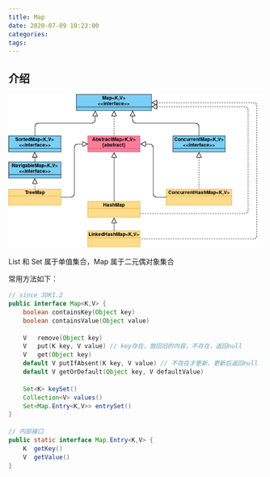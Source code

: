 ```yaml
---
title: Map
date: 2020-07-09 10:23:00
categories: 
tags:
---
```

## 介绍
<div align=center>

![Map类图](/img/Java/Map.png)

</div>

List 和 Set 属于单值集合，Map 属于二元偶对象集合

常用方法如下：

```java
// since JDK1.2
public interface Map<K,​V> {
    boolean containsKey​(Object key)
    boolean containsValue​(Object value)

    V   remove​(Object key)
    V   put​(K key, V value) // key存在，放回旧的内容，不存在，返回null
    V   get​(Object key)
    default V putIfAbsent​(K key, V value) // 不存在才更新，更新后返回null
    default V getOrDefault​(Object key, V defaultValue)

    Set<K> keySet()
    Collection<V> values()
    Set<Map.Entry<K,​V>> entrySet()
}

// 内部接口
public static interface Map.Entry<K,​V> {
    K  getKey()
    V  getValue()
}
```